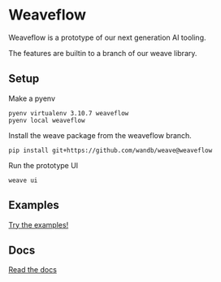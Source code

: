 # Weaveflow

Weaveflow is a prototype of our next generation AI tooling.

The features are builtin to a branch of our weave library.

## Setup

Make a pyenv

```
pyenv virtualenv 3.10.7 weaveflow
pyenv local weaveflow
```

Install the weave package from the weaveflow branch.

```
pip install git+https://github.com/wandb/weave@weaveflow
```

Run the prototype UI

```
weave ui
```

## Examples

[Try the examples!](examples/)

## Docs

[Read the docs](docs/)
